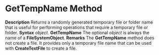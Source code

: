 
# GetTempName Method



 **Description**
Returns a randomly generated temporary file or folder name that is useful for performing operations that require a temporary file or folder.
 **Syntax**
 _object_. **GetTempName**
The optional  _object_ is always the name of a **FileSystemObject**.
 **Remarks**
The  **GetTempName** method does not create a file. It provides only a temporary file name that can be used with **CreateTextFile** to create a file.
